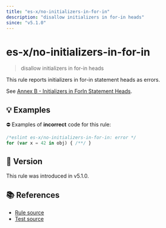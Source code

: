 ```yaml
---
title: "es-x/no-initializers-in-for-in"
description: "disallow initializers in for-in heads"
since: "v5.1.0"
---
```


# es-x/no-initializers-in-for-in
> disallow initializers in for-in heads

This rule reports initializers in for-in statement heads as errors.

See [Annex B - Initializers in ForIn Statement Heads](https://tc39.es/ecma262/multipage/additional-ecmascript-features-for-web-browsers.html#sec-initializers-in-forin-statement-heads).

## 💡 Examples

⛔ Examples of **incorrect** code for this rule:

<eslint-playground type="bad" source-type="script">

```js
/*eslint es-x/no-initializers-in-for-in: error */
for (var x = 42 in obj) { /**/ }
```

</eslint-playground>

## 🚀 Version

This rule was introduced in v5.1.0.

## 📚 References

- [Rule source](https://github.com/ota-meshi/eslint-plugin-es-x/blob/master/lib/rules/no-initializers-in-for-in.js)
- [Test source](https://github.com/ota-meshi/eslint-plugin-es-x/blob/master/tests/lib/rules/no-initializers-in-for-in.js)
